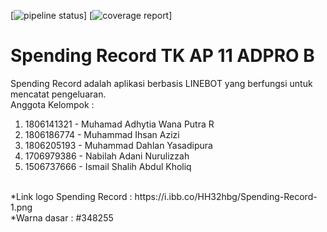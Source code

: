 [![pipeline status](https://gitlab.com/TKAdpro11/SpendingRecord/badges/master/pipeline.svg)]
[![coverage report](https://gitlab.com/TKAdpro11/SpendingRecord/badges/master/coverage.svg)]
# Spending Record TK AP 11 ADPRO B
Spending Record adalah aplikasi berbasis LINEBOT yang berfungsi untuk mencatat pengeluaran. <br>
Anggota Kelompok :
1. 1806141321 - Muhamad Adhytia Wana Putra R 
2. 1806186774 - Muhammad Ihsan Azizi
3. 1806205193 - Muhammad Dahlan Yasadipura 
4. 1706979386 - Nabilah Adani Nurulizzah 
5. 1506737666 - Ismail Shalih Abdul Kholiq

<br>
 *Link logo Spending Record : https://i.ibb.co/HH32hbg/Spending-Record-1.png <br>
 *Warna dasar : #348255
 